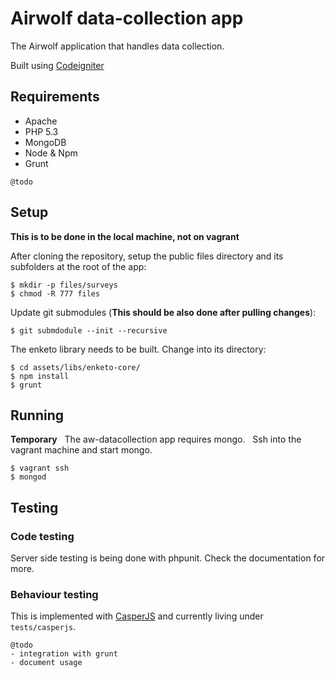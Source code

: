 # Airwolf data-collection app

The Airwolf application that handles data collection.

Built using [Codeigniter](http://ellislab.com/codeigniter)


## Requirements
- Apache
- PHP 5.3
- MongoDB
- Node & Npm
- Grunt

`@todo`


## Setup
**This is to be done in the local machine, not on vagrant**

After cloning the repository, setup the public files directory and its subfolders at the root of the app:
```
$ mkdir -p files/surveys
$ chmod -R 777 files
```

Update git submodules (**This should be also done after pulling changes**):
```
$ git submdodule --init --recursive
```
The enketo library needs to be built. Change into its directory:
```
$ cd assets/libs/enketo-core/
$ npm install
$ grunt
```

## Running
**Temporary**  
The aw-datacollection app requires mongo.  
Ssh into the vagrant machine and start mongo.
```
$ vagrant ssh
$ mongod
```

## Testing

### Code testing

Server side testing is being done with phpunit.
Check the documentation for more.

### Behaviour testing

This is implemented with [CasperJS](http://casperjs.org/) and currently living under `tests/casperjs`.

```
@todo
- integration with grunt
- document usage
```
